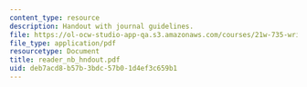 ```yaml
---
content_type: resource
description: Handout with journal guidelines.
file: https://ol-ocw-studio-app-qa.s3.amazonaws.com/courses/21w-735-writing-and-reading-the-essay-fall-2005/deb7acd8b57b3bdc57b01d4ef3c659b1_reader_nb_hndout.pdf
file_type: application/pdf
resourcetype: Document
title: reader_nb_hndout.pdf
uid: deb7acd8-b57b-3bdc-57b0-1d4ef3c659b1
---
```

